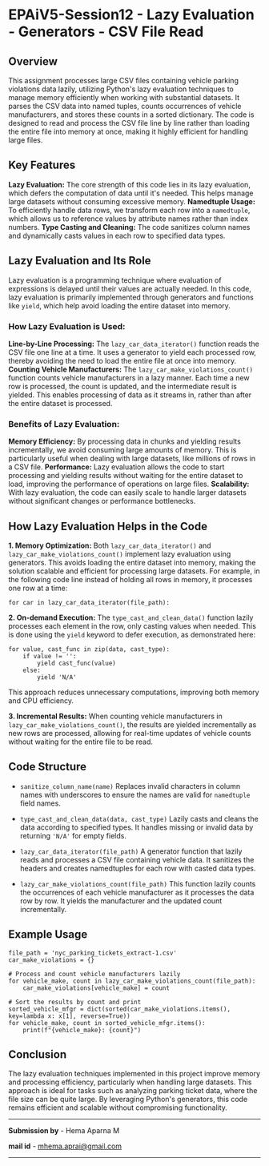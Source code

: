 # EPAiV5-Session12 - Lazy Evaluation - Generators - CSV File Read

## Overview
This assignment processes large CSV files containing vehicle parking violations data lazily, utilizing Python's lazy evaluation techniques to manage memory efficiently when working with substantial datasets. It parses the CSV data into named tuples, counts occurrences of vehicle manufacturers, and stores these counts in a sorted dictionary. The code is designed to read and process the CSV file line by line rather than loading the entire file into memory at once, making it highly efficient for handling large files.

## Key Features
**Lazy Evaluation:** The core strength of this code lies in its lazy evaluation, which defers the computation of data until it's needed. This helps manage large datasets without consuming excessive memory.
**Namedtuple Usage:** To efficiently handle data rows, we transform each row into a `namedtuple`, which allows us to reference values by attribute names rather than index numbers.
**Type Casting and Cleaning:** The code sanitizes column names and dynamically casts values in each row to specified data types.

## Lazy Evaluation and Its Role
Lazy evaluation is a programming technique where evaluation of expressions is delayed until their values are actually needed. In this code, lazy evaluation is primarily implemented through generators and functions like `yield`, which help avoid loading the entire dataset into memory.

### How Lazy Evaluation is Used:
**Line-by-Line Processing:** The `lazy_car_data_iterator()` function reads the CSV file one line at a time. It uses a generator to yield each processed row, thereby avoiding the need to load the entire file at once into memory.
**Counting Vehicle Manufacturers:** The `lazy_car_make_violations_count()` function counts vehicle manufacturers in a lazy manner. Each time a new row is processed, the count is updated, and the intermediate result is yielded. This enables processing of data as it streams in, rather than after the entire dataset is processed.

### Benefits of Lazy Evaluation:
**Memory Efficiency:** By processing data in chunks and yielding results incrementally, we avoid consuming large amounts of memory. This is particularly useful when dealing with large datasets, like millions of rows in a CSV file.
**Performance:** Lazy evaluation allows the code to start processing and yielding results without waiting for the entire dataset to load, improving the performance of operations on large files.
**Scalability:** With lazy evaluation, the code can easily scale to handle larger datasets without significant changes or performance bottlenecks.

## How Lazy Evaluation Helps in the Code
**1. Memory Optimization:** Both `lazy_car_data_iterator()` and `lazy_car_make_violations_count()` implement lazy evaluation using generators. This avoids loading the entire dataset into memory, making the solution scalable and efficient for processing large datasets. For example, in the following code line instead of holding all rows in memory, it processes one row at a time:


```
for car in lazy_car_data_iterator(file_path):

```

**2. On-demand Execution:** The `type_cast_and_clean_data()` function lazily processes each element in the row, only casting values when needed. This is done using the `yield` keyword to defer execution, as demonstrated here:


```
for value, cast_func in zip(data, cast_type):
    if value != '':
        yield cast_func(value)
    else:
        yield 'N/A'

```

This approach reduces unnecessary computations, improving both memory and CPU efficiency.

**3. Incremental Results:** When counting vehicle manufacturers in `lazy_car_make_violations_count()`, the results are yielded incrementally as new rows are processed, allowing for real-time updates of vehicle counts without waiting for the entire file to be read.

## Code Structure
- `sanitize_column_name(name)`
Replaces invalid characters in column names with underscores to ensure the names are valid for `namedtuple` field names.

- `type_cast_and_clean_data(data, cast_type)`
Lazily casts and cleans the data according to specified types. It handles missing or invalid data by returning `'N/A'` for empty fields.

- `lazy_car_data_iterator(file_path)`
A generator function that lazily reads and processes a CSV file containing vehicle data. It sanitizes the headers and creates namedtuples for each row with casted data types.

- `lazy_car_make_violations_count(file_path)`
This function lazily counts the occurrences of each vehicle manufacturer as it processes the data row by row. It yields the manufacturer and the updated count incrementally.

## Example Usage


```
file_path = 'nyc_parking_tickets_extract-1.csv'
car_make_violations = {}

# Process and count vehicle manufacturers lazily
for vehicle_make, count in lazy_car_make_violations_count(file_path):
    car_make_violations[vehicle_make] = count

# Sort the results by count and print
sorted_vehicle_mfgr = dict(sorted(car_make_violations.items(), key=lambda x: x[1], reverse=True))
for vehicle_make, count in sorted_vehicle_mfgr.items():
    print(f"{vehicle_make}: {count}")

```

## Conclusion
The lazy evaluation techniques implemented in this project improve memory and processing efficiency, particularly when handling large datasets. This approach is ideal for tasks such as analyzing parking ticket data, where the file size can be quite large. By leveraging Python's generators, this code remains efficient and scalable without compromising functionality.

---------------------------------------------------------------------------------------------------------------------------------------------------

**Submission by** - Hema Aparna M

**mail id** - mhema.aprai@gmail.com

---------------------------------------------------------------------------------------------------------------------------------------------------